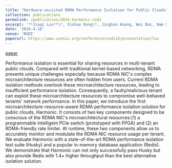 ```yaml
---
title: "Hardware-assisted RDMA Performance Isolation for Public Clouds"
collection: publications
permalink: /publication/2024-harmonic-nsdi
excerpt: '**Jiaqi Lou**\*, Xinhao Kong\*, Jinghan Huang, Wei Bai, Nam Sung Kim, Danyang Zhuo. <br /> [paper](https://www.usenix.org/conference/nsdi24/presentation/lou){: .btn--research}'
date: '2024.4.16'
venue: 'NSDI'
paperurl: https://www.usenix.org/conference/nsdi24/presentation/lou
---
```


[paper](https://www.usenix.org/conference/nsdi24/presentation/lou)

Performance isolation is essential for sharing resources in multi-tenant public clouds. Compared with traditional kernel-based networking, RDMA presents unique challenges especially because RDMA NIC's complex microarchitecture resources are often hidden from users. Current RDMA isolation methods overlook these microarchitecture resources, leading to insufficient performance isolation. Consequently, a faulty/malicious tenant can exploit these microarchitecture resources to compromise well-behaved tenants' network performance. In this paper, we introduce the first microarchitecture-resource-aware RDMA performance isolation solution for public clouds, Harmonic. It consists of two key components designed to be conscious of the RDMA NIC's microarchitectural resources:(1) a programmable intelligent PCIe switch (prototyped with FPGA) and (2) an RDMA-friendly rate limiter. At runtime, these two components allow us to accurately monitor and modulate the RDMA NIC resource usage per tenant. We evaluate Harmonic with a state-of-the-art RDMA performance isolation test suite (Husky) and a popular in-memory database application (Redis). We demonstrate that Harmonic can not only successfully pass Husky but also provide Redis with 1.4× higher throughput than the best alternative isolation solution.

